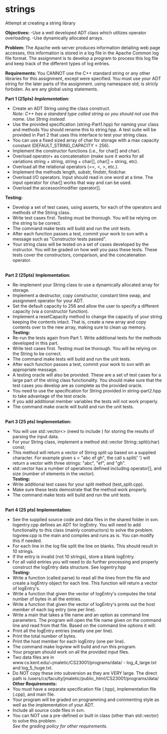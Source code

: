 # strings
Attempt at creating a string library

<b>Objectives: </b>
-Use a well developed ADT class which utilizes operator overloading. 
-Use dynamically allocated arrays. 

<b>Problem: </b>
The Apache web server produces information detailing web page accesses, this information is stored in a log file in the Apache Common log file format. The assignment is to develop a program to process this log file and keep track of the different types of log entries. 

<b>Requirements: </b>
You CANNOT use the C++ standard string or any other libraries for this assignment, except were specified.
You must use your ADT string for the later parts of the assignment.
using namespace std; is stricly forbiden. As are any global using statements.

<b>Part 1 (25pts) </b>
<b><i>Implementation:</b></i>
<ul>
<li>Create an ADT String using the class construct.</li>
<i>Note: C++ has a standard type called string so you should not use this name. Use String instead.</i>
<li>Use the provided specification (string-Part1.hpp) for naming your class and methods You should rename this to string.hpp. A test suite will be provided in Part 2 that uses this interface to test your string class.</li>
<li>You can use a fixed sized array of char for storage with a max capacity constant (DEFAULT_STRING_CAPACITY = 256).</li>
<li>Implement the constructor functions (i.e., for char[] and char).</li>
<li>Overload operator+ as concatenation (make sure it works for all variations string + string, string + char[], char[] + string, etc).</li>
<li>Overload all the relational operators (==, <, >, etc.).</li>
<li>Implement the methods length, substr, findstr, findchar.</li>
<li>Overload I/O operators. Input should read in one word at a time. The input operator for char[] works that way and can be used.</li>
<li>Overload the accessor/modifier operator[].</li>
</ul>
<b>Testing:</b>
<ul>
<li>Develop a set of test cases, using asserts, for each of the operators and methods of the String class.</li>
<li>Write test cases first. Testing must be thorough. You will be relying on the string to be correct.</li>
<li>The command make tests will build and run the unit tests.</li>
<li>After each function passes a test, commit your work to svn with a message such as "Constructor tests passed".</li>
<li>Your string class will be tested on a set of cases developed by the instructor. You will be graded on how well you pass these tests. These tests cover the constructors, comparison, and the concatenation operator.</li>
</ul>
<br>
<b>Part 2 (25pts)</b>
<b>Implementation:</b>
<ul>
<li>Re-implement your String class to use a dynamically allocated array for storage.</li>
<li>Implement a destructor, copy constructor, constant time swap, and assignment operator for your ADT.</li>
<li>Set the default capacity to 256 and allow the user to specify a different capacity (via a constructor function).</li>
<li>Implement a resetCapacity method to change the capacity of your string keeping the contents intact. That is, create a new array and copy contents over to the new array, making sure to clean up memory.</li>
<b>Testing:</b>
<li>Re-run the tests again from Part 1. Write additional tests for the methods developed in this part.</li>
<li>Write test cases first. Testing must be thorough. You will be relying on the String to be correct.</li>
<li>The command make tests will build and run the unit tests.</li>
<li>After each function passes a test, commit your work to svn with an appropriate message.</li>
<li>A testing oracle will also be provided. These are a set of test cases for a large part of the string class functionality. You should make sure that the test cases you develop are as complete as the provided oracle.</li>
<li>You need to use the specification for String provided in string-part2.hpp to take advantage of the test oracle.</li>
<li>If you add additional member variables the tests will not work properly.</li>
<li>The command make oracle will build and run the unit tests.</li>
</ul><br>
<b>Part 3 (25 pts)
Implementation:</b>
<ul>
<li>You will use std::vector<> (need to include <vector>) for storing the results of parsing the input data.</li>
<li>For your String class, implement a method std::vector<String> String::split(char) const;</li>
<li>This method will return a vector of String split up based on a supplied character. For example given s = "abc ef gh", the call s.split(' ') will return a vector with three strings: "abc", "ef", and "gh".</li>
<li>std::vector has a number of operations defined including operator[], and size (number of elements in the vector).</li>
<b>Testing:</b>
<li>Write additional test cases for your split method (test_split.cpp).</li>
<li>Make sure these tests demostrate that the method work properly.</li>
<li>The command make tests will build and run the unit tests.</li>
</ul><br>
<b>Part 4 (25 pts)
Implementation:</b>
<ul>
<li>See the supplied source code and data files in the shared folder in svn. logentry.cpp defines an ADT for logEntry. You will need to add functionality to this class (mainly constructors) to solve the problem. logview.cpp is the main and compiles and runs as is. You can modify this if needed.</li>
<li>For each line in the log file split the line on blanks. This should result in 10 strings.</li>
<li>If the entry is invalid (not 10 strings), store a blank logEntry.</li>
<li>For all valid entries you will need to do further processing and properly construct the logEntry data structure. See logentry.hpp</li>
<b>Testing:</b></li>
<li>Write a function (called parse) to read all the lines from the file and create a logEntry object for each line. This function will return a vector of logEntry's.</li>
<li>Write a function that given the vector of logEntry's computes the total number of bytes in all the entries.</li>
<li>Write a function that given the vector of logEntry's prints out the host member of each log entry (one per line).</li>
<li>Write a main that takes a file name and an option as command line parameters. The program will open the file name given on the command line and read from that file. Based on the command line options it will:</li>
<li>Print all the logEntry entries (neatly one per line).</li>
<li>Print the total number of bytes.</li>
<li>Print the host member for each logEntry (one per line).</li>
<li>The command make logview will build and run this program.</li>
<li>Your program should work on all the provided input files.</li>
<li>Two data files are in www.cs.kent.edu/~jmaletic/CS23001/programs/data/ - log_4_large.txt and log_5_huge.txt.</li>
<li>Do NOT copy these into subversion as they are VERY large. The direct path is /users/cs/faculty/jmaletic/public_html/CS23001/programs/data/</li>
<b>Other Requirements:</b>
<li>You must have a separate specification file (.hpp), implementation file (.cpp), and main file.</li>
<li>Your program will be graded on programming and commenting style as well as the implementation of your ADT.</li>
<li>Include all source code files in svn.</li>
<li>You can NOT use a pre-defined or built in class (other than std::vector) to solve this problem.</li>
<i>See the grading policy for other requirements.</i>
</ul>

